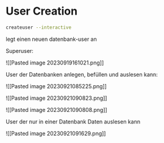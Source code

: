 # User Creation

~~~sh
createuser --interactive
~~~
legt einen neuen datenbank-user an

Superuser:

![[Pasted image 20230919161021.png]]

User der Datenbanken anlegen, befüllen und auslesen kann:

![[Pasted image 20230921085225.png]]

![[Pasted image 20230921090823.png]]

![[Pasted image 20230921090808.png]]

User der nur in einer Datenbank Daten auslesen kann

![[Pasted image 20230921091629.png]]